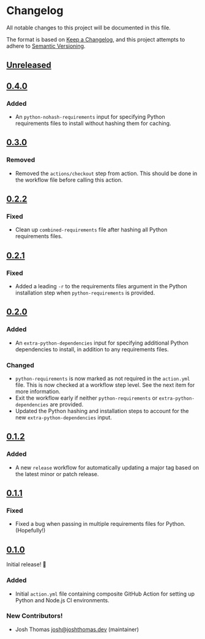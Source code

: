 # Changelog

All notable changes to this project will be documented in this file.

The format is based on [Keep a Changelog](https://keepachangelog.com/en/1.0.0/),
and this project attempts to adhere to [Semantic Versioning](https://semver.org/spec/v2.0.0.html).

<!--
## [${version}]
### Added - for new features
### Changed - for changes in existing functionality
### Deprecated - for soon-to-be removed features
### Removed - for now removed features
### Fixed - for any bug fixes
### Security - in case of vulnerabilities
[${version}]: https://github.com/westerveltco/setup-ci-action/releases/tag/v${version}
-->

## [Unreleased]

## [0.4.0]

### Added

- An `python-nohash-requirements` input for specifying Python requirements files to install without hashing them for caching.

## [0.3.0]

### Removed

- Removed the `actions/checkout` step from action. This should be done in the workflow file before calling this action.

## [0.2.2]

### Fixed

- Clean up `combined-requirements` file after hashing all Python requirements files.

## [0.2.1]

### Fixed

- Added a leading `-r` to the requirements files argument in the Python installation step when `python-requirements` is provided.

## [0.2.0]

### Added

- An `extra-python-dependencies` input for specifying additional Python dependencies to install, in addition to any requirements files.

### Changed

- `python-requirements` is now marked as not required in the `action.yml` file. This is now checked at a workflow step level. See the next item for more information.
- Exit the workflow early if neither `python-requirements` or `extra-python-dependencies` are provided.
- Updated the Python hashing and installation steps to account for the new `extra-python-dependencies` input.

## [0.1.2]

### Added

- A new `release` workflow for automatically updating a major tag based on the latest minor or patch release.

## [0.1.1]

### Fixed

- Fixed a bug when passing in multiple requirements files for Python. (Hopefully!)

## [0.1.0]

Initial release! 🎉
### Added

- Initial `action.yml` file containing composite GitHub Action for setting up Python and Node.js CI environments.

### New Contributors!

- Josh Thomas <josh@joshthomas.dev> (maintainer)

[unreleased]: https://github.com/westerveltco/setup-ci-action/compare/v0.4.0...HEAD
[0.1.0]: https:L//github.com/westerveltco/setup-ci-action/releases/tag/v0.1.0
[0.1.1]: https:L//github.com/westerveltco/setup-ci-action/releases/tag/v0.1.1
[0.1.2]: https:L//github.com/westerveltco/setup-ci-action/releases/tag/v0.1.2
[0.2.0]: https://github.com/westerveltco/setup-ci-action/releases/tag/v0.2.0
[0.2.1]: https://github.com/westerveltco/setup-ci-action/releases/tag/v0.2.1
[0.2.2]: https://github.com/westerveltco/setup-ci-action/releases/tag/v0.2.2
[0.3.0]: https://github.com/westerveltco/setup-ci-action/releases/tag/v0.3.0
[0.4.0]: https://github.com/westerveltco/setup-ci-action/releases/tag/v0.4.0
